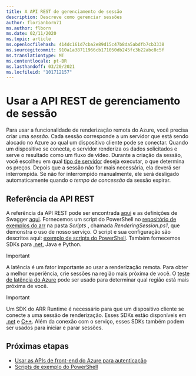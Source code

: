```yaml
---
title: A API REST de gerenciamento de sessão
description: Descreve como gerenciar sessões
author: florianborn71
ms.author: flborn
ms.date: 02/11/2020
ms.topic: article
ms.openlocfilehash: 414dc161d7cba2e89d15c47b8da5abdfb7cb3338
ms.sourcegitcommit: 910a1a38711966cb171050db245fc3b22abc8c5f
ms.translationtype: MT
ms.contentlocale: pt-BR
ms.lasthandoff: 03/20/2021
ms.locfileid: "101712157"
---
```

# <a name="use-the-session-management-rest-api"></a>Usar a API REST de gerenciamento de sessão

Para usar a funcionalidade de renderização remota do Azure, você precisa criar uma *sessão*. Cada sessão corresponde a um servidor que está sendo alocado no Azure ao qual um dispositivo cliente pode se conectar. Quando um dispositivo se conecta, o servidor renderiza os dados solicitados e serve o resultado como um fluxo de vídeo. Durante a criação da sessão, você escolheu em qual [tipo de servidor](../reference/vm-sizes.md) deseja executar, o que determina os preços. Depois que a sessão não for mais necessária, ela deverá ser interrompida. Se não for interrompido manualmente, ele será desligado automaticamente quando o *tempo de concessão* da sessão expirar.

## <a name="rest-api-reference"></a>Referência da API REST

A referência da API REST pode ser encontrada [aqui](/rest/api/mixedreality/2021-01-01preview/remoterendering) e as definições de Swagger [aqui](https://github.com/Azure/azure-rest-api-specs/tree/master/specification/mixedreality/data-plane/Microsoft.MixedReality).
Fornecemos um script do PowerShell no [repositório de exemplos do arr](https://github.com/Azure/azure-remote-rendering) na pasta *Scripts* , chamada *RenderingSession.ps1*, que demonstra o uso de nosso serviço. O script e sua configuração são descritos aqui: [exemplo de scripts do PowerShell](../samples/powershell-example-scripts.md).
Também fornecemos SDKs para [.net](https://github.com/Azure/azure-sdk-for-net/tree/master/sdk/mixedreality/Azure.MixedReality.RemoteRendering), Java e Python.

> [!IMPORTANT]
> A latência é um fator importante ao usar a renderização remota. Para obter a melhor experiência, crie sessões na região mais próxima de você. O [teste de latência do Azure](https://www.azurespeed.com/Azure/Latency) pode ser usado para determinar qual região está mais próxima de você.

> [!IMPORTANT]
> Um SDK do ARR Runtime é necessário para que um dispositivo cliente se conecte a uma sessão de renderização. Esses SDKs estão disponíveis em [.net](/dotnet/api/microsoft.azure.remoterendering?view=remoterendering) e [C++](/cpp/api/remote-rendering/). Além da conexão com o serviço, esses SDKs também podem ser usados para iniciar e parar sessões.

## <a name="next-steps"></a>Próximas etapas

* [Usar as APIs de front-end do Azure para autenticação](frontend-apis.md)
* [Scripts de exemplo do PowerShell](../samples/powershell-example-scripts.md)